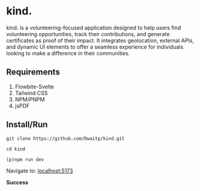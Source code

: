 # kind.

kind. is a volunteering-focused application designed to help users find volunteering opportunities, track their contributions, and generate certificates as proof of their impact. It integrates geolocation, external APIs, and dynamic UI elements to offer a seamless experience for individuals looking to make a difference in their communities.

Requirements
-
 1. Flowbite-Svelte
 2. Tailwind CSS
 3. NPM/PNPM
 4. jsPDF

Install/Run
-
    git clone https://github.com/Dwaitp/kind.git

    cd kind
    
    (p)npm run dev
Navigate to: [localhost:5173](http://localhost:5173/)

**Success**
